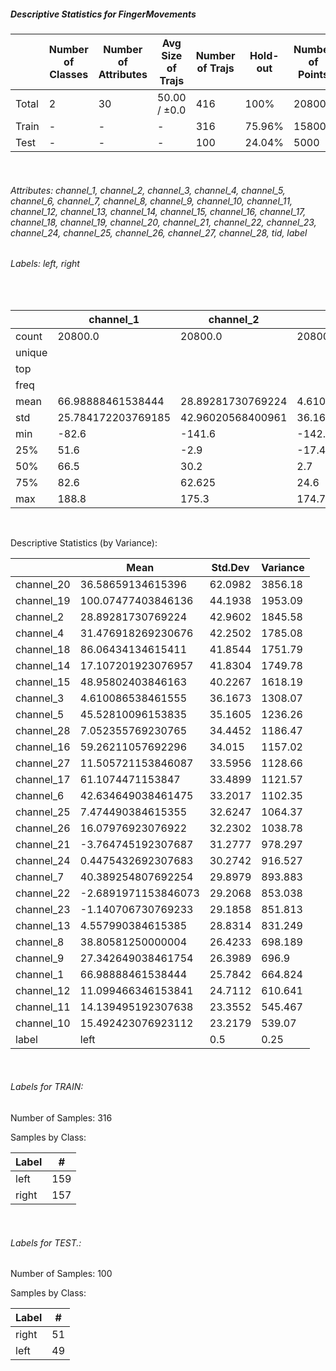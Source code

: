 ##### Descriptive Statistics for FingerMovements


|       |   Number of Classes |   Number of Attributes |   Avg Size of Trajs |   Number of Trajs | Hold-out   |   Number of Points |   Longest Size |   Shortest Size |
|-------|---------------------|------------------------|---------------------|-------------------|------------|--------------------|----------------|-----------------|
| Total | 2                   | 30                     | 50.00 / ±0.0        | 416               | 100%       |              20800 |             50 |              50 |
| Train | -                   | -                      | -                   | 316               | 75.96%     |              15800 |             50 |              50 |
| Test  | -                   | -                      | -                   | 100               | 24.04%     |               5000 |             50 |              50 |

&nbsp;

###### Attributes: channel_1, channel_2, channel_3, channel_4, channel_5, channel_6, channel_7, channel_8, channel_9, channel_10, channel_11, channel_12, channel_13, channel_14, channel_15, channel_16, channel_17, channel_18, channel_19, channel_20, channel_21, channel_22, channel_23, channel_24, channel_25, channel_26, channel_27, channel_28, tid, label


###### Labels: left, right

&nbsp;

|        | channel_1          | channel_2         | channel_3          | channel_4          | channel_5         | channel_6          | channel_7          | channel_8          | channel_9          | channel_10         | channel_11         | channel_12         | channel_13        | channel_14         | channel_15        | channel_16        | channel_17       | channel_18        | channel_19         | channel_20        | channel_21         | channel_22          | channel_23         | channel_24         | channel_25        | channel_26         | channel_27         | channel_28         | label   |
|--------|--------------------|-------------------|--------------------|--------------------|-------------------|--------------------|--------------------|--------------------|--------------------|--------------------|--------------------|--------------------|-------------------|--------------------|-------------------|-------------------|------------------|-------------------|--------------------|-------------------|--------------------|---------------------|--------------------|--------------------|-------------------|--------------------|--------------------|--------------------|---------|
| count  | 20800.0            | 20800.0           | 20800.0            | 20800.0            | 20800.0           | 20800.0            | 20800.0            | 20800.0            | 20800.0            | 20800.0            | 20800.0            | 20800.0            | 20800.0           | 20800.0            | 20800.0           | 20800.0           | 20800.0          | 20800.0           | 20800.0            | 20800.0           | 20800.0            | 20800.0             | 20800.0            | 20800.0            | 20800.0           | 20800.0            | 20800.0            | 20800.0            | 20800   |
| unique |                    |                   |                    |                    |                   |                    |                    |                    |                    |                    |                    |                    |                   |                    |                   |                   |                  |                   |                    |                   |                    |                     |                    |                    |                   |                    |                    |                    | 2       |
| top    |                    |                   |                    |                    |                   |                    |                    |                    |                    |                    |                    |                    |                   |                    |                   |                   |                  |                   |                    |                   |                    |                     |                    |                    |                   |                    |                    |                    | left    |
| freq   |                    |                   |                    |                    |                   |                    |                    |                    |                    |                    |                    |                    |                   |                    |                   |                   |                  |                   |                    |                   |                    |                     |                    |                    |                   |                    |                    |                    | 10400   |
| mean   | 66.98888461538444  | 28.89281730769224 | 4.610086538461555  | 31.476918269230676 | 45.52810096153835 | 42.634649038461475 | 40.389254807692254 | 38.80581250000004  | 27.342649038461754 | 15.492423076923112 | 14.139495192307638 | 11.099466346153841 | 4.557990384615385 | 17.107201923076957 | 48.95802403846163 | 59.26211057692296 | 61.1074471153847 | 86.06434134615411 | 100.07477403846136 | 36.58659134615396 | -3.764745192307687 | -2.6891971153846073 | -1.140706730769233 | 0.4475432692307683 | 7.474490384615355 | 16.07976923076922  | 11.505721153846087 | 7.052355769230765  |         |
| std    | 25.784172203769185 | 42.96020568400961 | 36.167275819131376 | 42.25023993516055  | 35.16054935879759 | 33.20172292856448  | 29.897874386869276 | 26.423260182106873 | 26.398866886568012 | 23.217887973126302 | 23.35524326743652  | 24.711159447198877 | 28.83138225811433 | 41.830356822748534 | 40.22669279055154 | 34.01504898351759 | 33.4898670292421 | 41.8543878844365  | 44.19379265129993  | 62.09816458499808 | 31.27774455687466  | 29.206814882953157  | 29.18583828803586  | 30.274200953141225 | 32.62470219123656 | 32.23015887126495  | 33.59557329880493  | 34.445151574246175 |         |
| min    | -82.6              | -141.6            | -142.5             | -142.5             | -120.1            | -120.1             | -117.0             | -117.7             | -117.7             | -115.3             | -138.8             | -138.2             | -138.2            | -131.9             | -129.5            | -97.6             | -95.9            | -91.0             | -160.3             | -178.6            | -178.6             | -165.7              | -157.0             | -157.0             | -145.0            | -139.3             | -149.0             | -162.3             |         |
| 25%    | 51.6               | -2.9              | -17.4              | 1.6                | 25.4              | 23.2               | 23.0               | 22.7               | 10.9               | 2.0                | 0.8                | -2.2               | -12.5             | -10.7              | 23.6              | 39.4              | 42.0             | 58.0              | 82.6               | -9.2              | -21.9              | -19.3               | -18.6              | -18.3              | -12.8             | -3.4               | -9.025             | -13.5              |         |
| 50%    | 66.5               | 30.2              | 2.7                | 33.4               | 47.9              | 44.9               | 41.6               | 38.8               | 27.3               | 16.5               | 15.0               | 12.3               | 7.2               | 13.7               | 53.5              | 62.1              | 63.9             | 87.1              | 108.6              | 20.2              | -0.8               | -0.45               | 0.9                | 2.6                | 9.3               | 18.8               | 14.5               | 9.6                |         |
| 75%    | 82.6               | 62.625            | 24.6               | 62.0               | 68.8              | 64.825             | 60.1               | 55.7               | 44.3               | 30.2               | 28.9               | 26.5               | 24.0              | 42.2               | 78.3              | 82.6              | 83.8             | 117.3             | 129.3              | 95.8              | 16.6               | 16.2                | 17.7               | 20.8               | 29.4              | 37.824999999999996 | 34.1               | 30.8               |         |
| max    | 188.8              | 175.3             | 174.7              | 183.6              | 175.8             | 161.5              | 164.0              | 164.0              | 133.8              | 104.2              | 103.8              | 111.7              | 115.2             | 173.3              | 173.3             | 175.3             | 175.3            | 220.3             | 220.3              | 205.1             | 109.6              | 96.2                | 105.3              | 105.3              | 121.3             | 121.3              | 124.1              | 124.1              |         |

&nbsp;

Descriptive Statistics (by Variance): 


|            | Mean                |   Std.Dev |   Variance |
|------------|---------------------|-----------|------------|
| channel_20 | 36.58659134615396   |   62.0982 |   3856.18  |
| channel_19 | 100.07477403846136  |   44.1938 |   1953.09  |
| channel_2  | 28.89281730769224   |   42.9602 |   1845.58  |
| channel_4  | 31.476918269230676  |   42.2502 |   1785.08  |
| channel_18 | 86.06434134615411   |   41.8544 |   1751.79  |
| channel_14 | 17.107201923076957  |   41.8304 |   1749.78  |
| channel_15 | 48.95802403846163   |   40.2267 |   1618.19  |
| channel_3  | 4.610086538461555   |   36.1673 |   1308.07  |
| channel_5  | 45.52810096153835   |   35.1605 |   1236.26  |
| channel_28 | 7.052355769230765   |   34.4452 |   1186.47  |
| channel_16 | 59.26211057692296   |   34.015  |   1157.02  |
| channel_27 | 11.505721153846087  |   33.5956 |   1128.66  |
| channel_17 | 61.1074471153847    |   33.4899 |   1121.57  |
| channel_6  | 42.634649038461475  |   33.2017 |   1102.35  |
| channel_25 | 7.474490384615355   |   32.6247 |   1064.37  |
| channel_26 | 16.07976923076922   |   32.2302 |   1038.78  |
| channel_21 | -3.764745192307687  |   31.2777 |    978.297 |
| channel_24 | 0.4475432692307683  |   30.2742 |    916.527 |
| channel_7  | 40.389254807692254  |   29.8979 |    893.883 |
| channel_22 | -2.6891971153846073 |   29.2068 |    853.038 |
| channel_23 | -1.140706730769233  |   29.1858 |    851.813 |
| channel_13 | 4.557990384615385   |   28.8314 |    831.249 |
| channel_8  | 38.80581250000004   |   26.4233 |    698.189 |
| channel_9  | 27.342649038461754  |   26.3989 |    696.9   |
| channel_1  | 66.98888461538444   |   25.7842 |    664.824 |
| channel_12 | 11.099466346153841  |   24.7112 |    610.641 |
| channel_11 | 14.139495192307638  |   23.3552 |    545.467 |
| channel_10 | 15.492423076923112  |   23.2179 |    539.07  |
| label      | left                |    0.5    |      0.25  |

&nbsp;

###### Labels for TRAIN:


Number of Samples: 316
Samples by Class:
| Label   |   # |
|---------|-----|
| left    | 159 |
| right   | 157 |

&nbsp;

###### Labels for TEST.:


Number of Samples: 100
Samples by Class:
| Label   |   # |
|---------|-----|
| right   |  51 |
| left    |  49 |